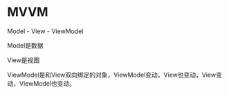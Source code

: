 # MVVM

Model - View - ViewModel

Model是数据

View是视图

ViewModel是和View双向绑定的对象，ViewModel变动，View也变动，View变动，ViewModel也变动。

